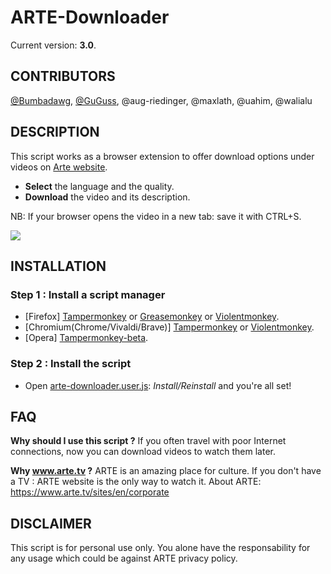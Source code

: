 ARTE-Downloader
=================

Current version: **3.0**.

CONTRIBUTORS
-----------

[@Bumbadawg](https://github.com/Bumbadawg), [@GuGuss](https://github.com/GuGuss), @aug-riedinger, @maxlath, @uahim, @walialu

DESCRIPTION
-----------

This script works as a browser extension to offer download options under videos on [Arte website](https://www.arte.tv/).

* **Select** the language and the quality.
* **Download** the video and its description.

NB: If your browser opens the video in a new tab: save it with CTRL+S.

![](https://i.imgur.com/GjvVHLv.jpg)

INSTALLATION
------------
### Step 1 : Install a script manager
* [Firefox] [Tampermonkey](https://addons.mozilla.org/en-GB/firefox/addon/tampermonkey/) or [Greasemonkey](https://addons.mozilla.org/en-GB/firefox/addon/greasemonkey/) or [Violentmonkey](https://addons.mozilla.org/en-US/firefox/addon/violentmonkey/).
* [Chromium(Chrome/Vivaldi/Brave)] [Tampermonkey](https://chrome.google.com/webstore/detail/tampermonkey/dhdgffkkebhmkfjojejmpbldmpobfkfo) or [Violentmonkey](https://chrome.google.com/webstore/detail/violentmonkey/jinjaccalgkegednnccohejagnlnfdag).
* [Opera] [Tampermonkey-beta](https://addons.opera.com/en/extensions/details/tampermonkey-beta/).

### Step 2 : Install the script
* Open [arte-downloader.user.js](../../raw/master/arte-downloader.user.js): *Install/Reinstall* and you're all set!

FAQ
---

**Why should I use this script ?**
If you often travel with poor Internet connections, now you can download videos to watch them later.

**Why www.arte.tv ?**
ARTE is an amazing place for culture. If you don't have a TV : ARTE website is the only way to watch it.
About ARTE: https://www.arte.tv/sites/en/corporate


DISCLAIMER
-------

This script is for personal use only. You alone have the responsability for any usage which could be against ARTE privacy policy.
